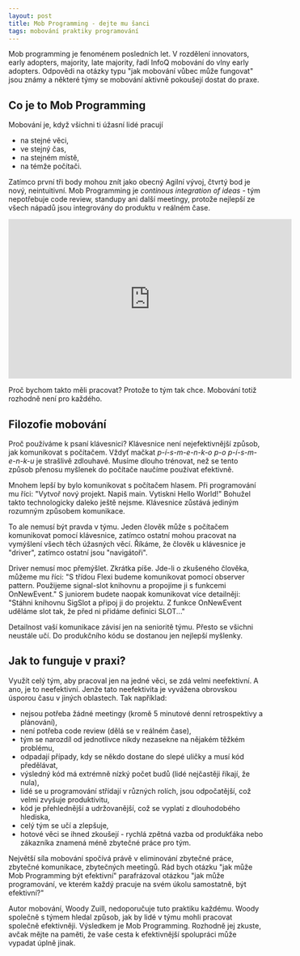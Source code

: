 ```yaml
---
layout: post
title: Mob Programming - dejte mu šanci
tags: mobování praktiky programování
---
```


Mob programming je fenoménem posledních let.
V rozdělení innovators, early adopters, majority, late majority,
řadí InfoQ mobování do vlny early adopters.
Odpovědi na otázky typu "jak mobování vůbec může fungovat" jsou
známy a některé týmy se mobování aktivně pokoušejí dostat do praxe.

## Co je to Mob Programming

Mobování je, když všichni ti úžasní lidé pracují
- na stejné věci,
- ve stejný čas,
- na stejném místě,
- na témže počítači.

Zatímco první tři body mohou znít jako obecný Agilní vývoj,
čtvrtý bod je nový, neintuitivní.
Mob Programming je *continous integration of ideas* - tým nepotřebuje
code review, standupy ani další meetingy, protože nejlepší ze všech nápadů
jsou integrovány do produktu v reálném čase.

<iframe width="560" height="315" src="https://www.youtube.com/embed/p_pvslS4gEI?rel=0" frameborder="0" allow="encrypted-media" allowfullscreen></iframe>

Proč bychom takto měli pracovat? Protože to tým tak chce.
Mobování totiž rozhodně není pro každého.

## Filozofie mobování

Proč používáme k psaní klávesnici? Klávesnice není nejefektivnější způsob,
jak komunikovat s počítačem. Vždyť mačkat *p-í-s-m-e-n-k-o p-o p-í-s-m-e-n-k-u*
je strašlivě zdlouhavé. Musíme dlouho trénovat, než se tento způsob přenosu myšlenek
do počítače naučíme používat efektivně.

Mnohem lepší by bylo komunikovat s počítačem hlasem. Při programování mu říci:
"Vytvoř nový projekt. Napiš main. Vytiskni Hello World!" Bohužel takto technologicky
daleko ještě nejsme. Klávesnice zůstává jediným rozumným způsobem komunikace.

To ale nemusí být pravda v týmu. Jeden člověk může s počítačem komunikovat pomocí klávesnice,
zatímco ostatní mohou pracovat na vymýšlení všech těch úžasných věcí. Říkáme, že člověk
u klávesnice je "driver", zatímco ostatní jsou "navigátoři".

Driver nemusí moc přemýšlet. Zkrátka píše. Jde-li o zkušeného člověka, můžeme mu říci:
"S třídou Flexi budeme komunikovat pomocí observer pattern. Použijeme signal-slot knihovnu
a propojíme ji s funkcemi OnNewEvent." S juniorem budete naopak komunikovat více detailněji:
"Stáhni knihovnu SigSlot a připoj ji do projektu. Z funkce OnNewEvent uděláme slot tak,
že před ni přidáme definici SLOT..."

Detailnost vaší komunikace závisí jen na senioritě týmu. Přesto se všichni neustále učí.
Do produkčního kódu se dostanou jen nejlepší myšlenky.

## Jak to funguje v praxi?

Využít celý tým, aby pracoval jen na jedné věci, se zdá velmi neefektivní.
A ano, je to neefektivní. Jenže tato neefektivita je vyvážena obrovskou úsporou času v jiných oblastech.
Tak například:

- nejsou potřeba žádné meetingy (kromě 5 minutové denní retrospektivy a plánování),
- není potřeba code review (dělá se v reálném čase),
- tým se narozdíl od jednotlivce nikdy nezasekne na nějakém těžkém problému,
- odpadají případy, kdy se někdo dostane do slepé uličky a musí kód předělávat,
- výsledný kód má extrémně nízký počet budů (lidé nejčastěji říkají, že nula),
- lidé se u programování střídají v různých rolích, jsou odpočatější, což velmi zvyšuje produktivitu,
- kód je přehlednější a udržovanější, což se vyplatí z dlouhodobého hlediska,
- celý tým se učí a zlepšuje,
- hotové věci se ihned zkoušejí - rychlá zpětná vazba od produkťáka nebo zákazníka znamená
  méně zbytečné práce pro tým.

Největší síla mobování spočívá právě v eliminování zbytečné práce, zbytečné komunikace, zbytečných meetingů.
Rád bych otázku "jak může Mob Programming být efektivní" parafrázoval
otázkou "jak může programování, ve kterém každý pracuje na svém úkolu samostatně, být efektivní?"

Autor mobování, Woody Zuill, nedoporučuje tuto praktiku každému. Woody společně s týmem hledal způsob,
jak by lidé v týmu mohli pracovat společně efektivněji. Výsledkem je Mob Programming. Rozhodně jej zkuste,
avčak mějte na paměti, že vaše cesta k efektivnější spolupráci může vypadat úplně jinak.

